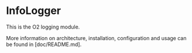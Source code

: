 # InfoLogger

This is the O2 logging module.

More information on architecture, installation, configuration and usage
can be found in [doc/README.md].

